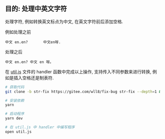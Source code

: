 ## 目的: 处理中英文字符

处理字符, 例如转换英文标点为中文, 在英文字符前后添加空格.

例如处理之前

```text
中文 en.en?		中文en呀.
```

处理之后

```text
中文 en.en? 中文 en 呀。
```

在 [util.js](./util.js) 文件的 handler 函数中完成以上操作, 支持传入不同参数来进行转换, 例如是插入空格还是制表符.

``` sh
# 获取代码
git clone -b str-fix https://gitee.com/wll8/fix-bug str-fix --depth=1 && cd str-fix

# 安装依赖
yarn

# 启动程序
yarn dev

# 在 util.js 中 handler 中编写程序
open util.js
```